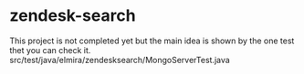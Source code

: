 # zendesk-search

This project is not completed yet but the main idea is shown by the one test thet you can check it.
src/test/java/elmira/zendesksearch/MongoServerTest.java
